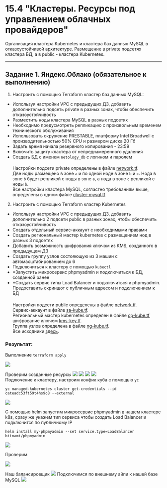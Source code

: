 # 15.4 "Кластеры. Ресурсы под управлением облачных провайдеров"

Организация кластера Kubernetes и кластера баз данных MySQL в отказоустойчивой архитектуре.
Размещение в private подсетях кластера БД, а в public - кластера Kubernetes.

---
## Задание 1. Яндекс.Облако (обязательное к выполнению)

1. Настроить с помощью Terraform кластер баз данных MySQL:
- Используя настройки VPC с предыдущих ДЗ, добавить дополнительно подсеть private в разных зонах, чтобы обеспечить отказоустойчивость  
- Разместить ноды кластера MySQL в разных подсетях
- Необходимо предусмотреть репликацию с произвольным временем технического обслуживания
- Использовать окружение PRESTABLE, платформу Intel Broadwell с производительностью 50% CPU и размером диска 20 Гб
- Задать время начала резервного копирования - 23:59
- Включить защиту кластера от непреднамеренного удаления
- Создать БД с именем `netology_db` c логином и паролем  
  ####
  Настройки подсети private определены в файле [network.tf](src/network.tf#L41).  
  Две ноды размещено в зоне `a` и по одной ноде в зоне `b` и `c`. Нода в зоне `b` будет репликой с ноды в зоне `а`, а нода в зоне `c` репликой с ноды `b`.  
  Все настройки кластера MySQL, согластно требованиям выше, определены в одном файле [cluster-mysql.tf](src/cluster-mysql.tf)

2. Настроить с помощью Terraform кластер Kubernetes
- Используя настройки VPC с предыдущих ДЗ, добавить дополнительно 2 подсети public в разных зонах, чтобы обеспечить отказоустойчивость
- Создать отдельный сервис-аккаунт с необходимыми правами 
- Создать региональный мастер kubernetes с размещением нод в разных 3 подсетях
- Добавить возможность шифрования ключом из KMS, созданного в предыдущем ДЗ
- Создать группу узлов состояющую из 3 машин с автомасштабированием до 6
- Подключиться к кластеру с помощью `kubectl`
- *Запустить микросервис phpmyadmin и подключиться к БД, созданной ранее
- *Создать сервис типы Load Balancer и подключиться к phpmyadmin. Предоставить скриншот с публичным адресом и подключением к БД
  ####
  Настройки подсети public определены в файле [network.tf](src/network.tf#L17).  
  Cервис-аккаунт в файле [sa-kube.tf](src/sa-kube.tf).  
  Региональный мастер kubernetes определен в файле [cp-kube.tf](src/cp-kube.tf), шифрование ключем [kms-key.tf](src/kms-key.tf).  
  Группа узлов определена в файле [ng-kube.tf](src/ng-kube.tf).  
  Все исходники [здесь](src).  

### Результат:  

Выполнение `terraform apply`  
  
![](img/tf-apply.png)  
  
Проверим созданные ресурсы
![](img/mysql.png)
![](img/k8s-status.png)
![](img/k8s-ng.png)
![](img/instances.png)  
Подлючение к кластеру, настроим конфик куба с помощью `yc`  
```shell
yc managed-kubernetes cluster get-credentials --id cateadc53ft59t4hs9c8 --external
```  
  
![](img/connect-kube.png)  
  
С помощью helm запустим микросервис phpmyadmin в нашем кластере k8s, сразу же укажем тип сервиса чтобы создать Load Balancer и подключится по публичному IP  
```shell
helm install my-phpmyadmin --set service.type=LoadBalancer bitnami/phpmyadmin
``` 
![](img/helm-install.png)  
  
Проверим  
  
![](img/phpmyadmin.png)  

Наш балансировщик
![](img/lb-web.png)
Подключимся по внешнему айпи к нашей базе MySQL
![](img/netology-db.png)